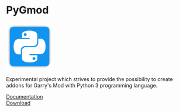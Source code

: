 # PyGmod

![Logo](logos/logo128x128.png)

Experimental project which strives to provide the possibility to create addons for Garry's Mod
with Python 3 programming language.

[Documentation](https://javabird25.github.io/PyGmod/)  
[Download](https://github.com/javabird25/PyGmod/releases)
